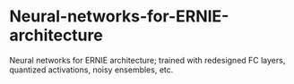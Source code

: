 # Neural-networks-for-ERNIE-architecture
Neural networks for ERNIE architecture; trained with redesigned FC layers, quantized activations, noisy ensembles, etc. 
